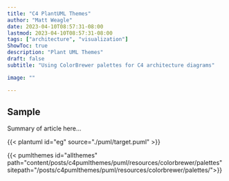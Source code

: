 ```yaml
---
title: "C4 PlantUML Themes"
author: "Matt Weagle"
date: 2023-04-10T08:57:31-08:00
lastmod: 2023-04-10T08:57:31-08:00
tags: ["architecture", "visualization"]
ShowToc: true
description: "Plant UML Themes"
draft: false
subtitle: "Using ColorBrewer palettes for C4 architecture diagrams"

image: ""

---
```


## Sample

Summary of article here...

{{< plantuml id="eg" source="./puml/target.puml" >}}

<!--[![my image](./puml/resources/colorbrewer/palettes/div-BrBG-9.png)](./puml/resources/colorbrewer/palettes/div-BrBG-9.puml)-->

{{< pumlthemes id="allthemes"
  path="content/posts/c4pumlthemes/puml/resources/colorbrewer/palettes"
  sitepath="/posts/c4pumlthemes/puml/resources/colorbrewer/palettes/">}}
